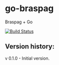 go-braspag
==========

Braspag + Go

[![Build Status](https://travis-ci.org/gabstv/go-braspag.svg)](https://travis-ci.org/gabstv/go-braspag)

## Version history:
v 0.1.0 - Initial version.

